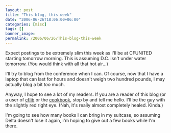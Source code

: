 ```yaml
---
layout: post
title: "This blog, this week"
date: "2006-06-26T18:06:00+06:00"
categories: [misc]
tags: []
banner_image: 
permalink: /2006/06/26/This-blog-this-week
---
```


Expect postings to be extremely slim this week as I'll be at CFUNITED starting tomorrow morning. This is assuming D.C. isn't under water tomorrow. (You would think with all that hot air...)

I'll try to blog from the conference when I can. Of course, now that I have a laptop that can last for hours and doesn't weigh two hundred pounds, I may actually blog a bit <i>too</i> much.

Anyway, I hope to see a lot of my readers. If you are a reader of this blog (or a user of <a href="http://www.cflib.org">cflib</a> or the <a href="http://www.coldfusioncookbook.com">cookbook</a>, stop by and tell me hello. I'll be the guy with the slightly red right eye. (Nah, it's really almost completely healed. Kinda.)

I'm going to see how many books I can bring in my suitcase, so assuming Delta doesn't lose it again, I'm hoping to give out a few books while I'm there.